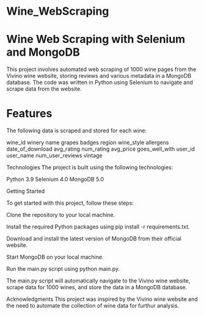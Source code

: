 # Wine_WebScraping

# Wine Web Scraping with Selenium and MongoDB
This project involves automated web scraping of 1000 wine pages from the Vivino wine website, storing reviews and various metadata in a MongoDB database. The code was written in Python using Selenium to navigate and scrape data from the website.

# Features
The following data is scraped and stored for each wine:

wine_id
winery
name
grapes
badges
region
wine_style
allergens
date_of_download
avg_rating
num_rating
avg_price
goes_well_with
user_id
user_name
num_user_reviews
vintage


Technologies
The project is built using the following technologies:

Python 3.9
Selenium 4.0
MongoDB 5.0

Getting Started

To get started with this project, follow these steps:

Clone the repository to your local machine.

Install the required Python packages using pip install -r requirements.txt.

Download and install the latest version of MongoDB from their official website.

Start MongoDB on your local machine.

Run the main.py script using python main.py.

The main.py script will automatically navigate to the Vivino wine website, scrape data for 1000 wines, and store the data in a MongoDB database.


Acknowledgments
This project was inspired by the Vivino wine website and the need to automate the collection of wine data for furthur analysis.
